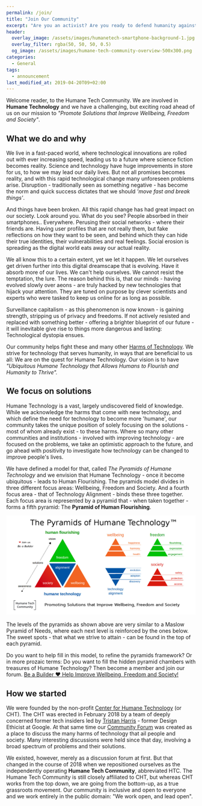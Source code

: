 ```yaml
---
permalink: /join/
title: "Join Our Community"
excerpt: "Are you an activist? Are you ready to defend humanity against the onslaught of tech disruptions? Do you want to improve technology best-practices? Then you should join our community and become a member!"
header:
  overlay_image: /assets/images/humanetech-smartphone-background-1.jpg
  overlay_filter: rgba(50, 50, 50, 0.5)
  og_image: /assets/images/humane-tech-community-overview-500x300.png
categories: 
  - General
tags:
  - announcement
last_modified_at: 2019-04-20T09+02:00
---
```


Welcome reader, to the Humane Tech Community. We are involved in **Humane Technology** and we have a challenging, but exciting road ahead of us on our mission to _"Promote Solutions that Improve Wellbeing, Freedom and Society"_.

## What we do and why

We live in a fast-paced world, where technological innovations are rolled out with ever increasing speed, leading us to a future where science fiction becomes reality. Science and technology have huge improvements in store for us, to how we may lead our daily lives. But not all promises becomes reality, and with this rapid technological change many unforeseen problems arise. Disruption - traditionally seen as something negative - has become the norm and quick success dictates that we should _'move fast and break things'_.

And things have been broken. All this rapid change has had great impact on our society. Look around you. What do you see? People absorbed in their smartphones.. Everywhere. Perusing their social networks - where their friends are. Having user profiles that are not really them, but fake reflections on how they want to be seen, and behind which they can hide their true identities, their vulnerabilities and real feelings. Social erosion is spreading as the digital world eats away our actual reality.

We all know this to a certain extent, yet we let it happen. We let ourselves get driven further into this digital dreamscape that is evolving. Have it absorb more of our lives. We can't help ourselves. We cannot resist the temptation, the lure. The reason behind this is, that our minds - having evolved slowly over aeons - are truly hacked by new technologies that hijack your attention. They are tuned on purpose by clever scientists and experts who were tasked to keep us online for as long as possible.

Surveillance capitalism - as this phenomenon is now known - is gaining strength, stripping us of privacy and freedoms. If not actively resisted and replaced with something better - offering a brighter blueprint of our future - it will inevitable give rise to things more dangerous and lasting: Technological dystopia ensues.

Our community helps fight these and many other [Harms of Technology](/focus/harms-of-technology). We strive for technology that serves humanity, in ways that are beneficial to us all: We are on the quest for Humane Technology. Our vision is to have _"Ubiquitous Humane Technology that Allows Humans to Flourish and Humanity to Thrive"._

## We focus on solutions

Humane Technology is a vast, largely undiscovered field of knowledge. While we acknowledge the harms that come with new technology, and which define the need for technology to become more 'humane', our community takes the unique position of solely focusing on the solutions - most of whom already exist - to these harms. Where so many other communities and institutions - involved with improving technology - are focused on the problems, we take an optimistic approach to the future, and go ahead with positivity to investigate how technology can be changed to improve people's lives.

We have defined a model for that, called _The Pyramids of Humane Technology_ and we envision that Humane Technology - once it become ubiquitous - leads to Human Flourishing. The pyramids model divides in three different focus areas: Wellbeing, Freedom and Society. And a fourth focus area - that of Technology Alignment - binds these three together. Each focus area is represented by a pyramid that - when taken together - forms a fifth pyramid: The **Pyramid of Human Flourishing**.

![The Pyramids of Humane Technology](/assets/images/humane-tech-community-overview.jpg)

The levels of the pyramids as shown above are very similar to a Maslow Pyramid of Needs, where each next level is reinforced by the ones below. The sweet spots - that what we strive to attain - can be found in the top of each pyramid.

Do you want to help fill in this model, to refine the pyramids framework? Or in more prozaic terms: Do you want to fill the hidden pyramid chambers with treasures of Humane Technology? Then become a member and join our forum. [Be a Builder :heart: Help Improve Wellbeing, Freedom and Society!](https://community.humanetech.com/t/be-a-builder-help-improve-wellbeing-freedom-and-society/3322)

## How we started

We were founded by the non-profit [Center for Humane Technology](https://humanetech.com) (or CHT). The CHT was erected in February 2018 by a team of deeply concerned former tech insiders led by [Tristan Harris](http://www.tristanharris.com/) - former Design Ethicist at Google. At that same time our [Community Forum](https://community.humanetech.com) was created as a place to discuss the many harms of technology that ail people and society. Many interesting discussions were held since that day, involving a broad spectrum of problems and their solutions.

We existed, however, merely as a discussion forum at first. But that changed in the course of 2018 when we repositioned ourselves as the independently operating **Humane Tech Community**, abbreviated HTC. The Humane Tech Community is still closely affiliated to CHT, but whereas CHT works from the top down, we are going from the bottom-up, as a true grassroots movement. Our community is inclusive and open to everyone and we work entirely in the public domain: "We work open, and lead open".